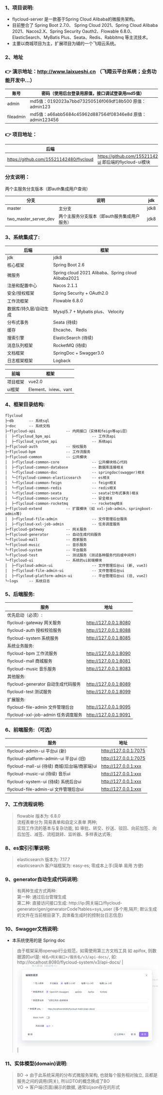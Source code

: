 
### 1、项目说明:
- flycloud-server 是一款基于Spring Cloud Alibaba的微服务架构。
- 目前整合了 Spring Boot 2.7.0、 Spring Cloud 2021、Spring Cloud Alibaba 2021、Nacos2.X、Spring Security Oauth2、Flowable 6.8.0、ElasticSearch、MyBatis Plus、Seata、Redis、Rabbitmq 等主流技术。
- 主要以商城项目为主，扩展项目为辅的一个飞翔云系统。


### 2、地址

### 👉 演示地址：http://www.laixueshi.cn  （飞翔云平台系统；业务功能开发中...）
| 账号        | 密码（使用后台登录用原值，接口调试登录用md5值）                            |
|-----------|------------------------------------------------------|
| admin     | md5值：0192023a7bbd73250516f069df18b500 原值：admin123    |
| fileadmin | md5值：a66abb5684c45962d887564f08346e8d 原值：admin123456 |


### 👉 项目地址：
| 后端                                        | 前端                                                                                |
|-------------------------------------------|-----------------------------------------------------------------------------------|
| https://github.com/15521142480/flycloud   | https://github.com/15521142480/flycloud/tree/master/flycloud-ui 即后端的flycloud-ui模块 |

### 分支说明：
 两个主服务分支版本（即auth集成用户查询）

| 分支                     | 说明                       | jdk               |
|------------------------|--------------------------|-------------------|
| master                 | 主分支                      | jdk8              |
| two_master_server_dev  | 两个主服务分支版本（即auth服务集成用户服务） | jdk8              |


### 3、系统集成了:

| 后端           | 框架                                                 |
|--------------|----------------------------------------------------|
| jdk          | jdk8                                               |
| 核心框架         | Spring Boot 2.6                                    |
| 微服务          | Spring cloud 2021 Alibaba、Spring cloud Alibaba2021 |
| 注册和配置中心      | Nacos 2.1.1                                        |
| 安全/授权框架      | Spring Security + OAuth2.0                         |
| 工作流框架        | Flowable 6.8.0                                     |
| 数据库/持久层/自动生成 | Mysql5.7 + Mybatis plus、 Velocity                  |
| 分布式事务        | Seata (待续)                                         |
| 缓存           | Ehcache、 Redis                                     |
| 搜索引擎         | ElasticSearch (待续)                                 |
| 消息队列框架       | RocketMQ (待续)                                      |
| 文档框架         | SpringDoc + Swagger3.0                             |
| 日志框架框架       | Logback                                            |


| 前端      | 框架                                                 |
|---------|----------------------------------------------------|
| 项目框架    | vue2.0                                             |
| ui框架    | Element、iview、vant                                 |


### 4、框架目录结构:
```
flycloud
├─db       -- 系统sql
├─doc      -- 系统文档
├─flycloud-api              -- 内网接口（实体和feign等api层）
│  ├─flycloud_bpm_api                   -- 工作流api
│  ├─flycloud_system_api                -- 系统api
├─flycloud-auth             -- 授权服务
├─flycloud-bpm              -- 工作流服务
├─flycloud-common           -- 公共模块
│  ├─flycloud-common-core               -- 公共模块核心代码
│  ├─flycloud-common-database           -- 数据库连接相关
│  └─flycloud-common-doc                -- springdoc(swagger)相关
│  └─[flycloud-common-elasticsearch     -- es相关
│  └─flycloud-common-feign              -- feign相关
│  └─flycloud-common-redis              -- redis相关
│  └─flycloud-common-seata              -- seata(分布式事务)相关
│  └─flycloud-common-security           -- 安全相关
│  ├─flycloud-common-rocketmq           -- rocketmq相关
├─flycloud-extend           -- 扩展模块 (如 xxl-job-admin、springboot-admin等)
│  ├─flycloud-file-admin                -- 文件管理后台服务
│  ├─flycloud-xxl-job-admin             -- 任务调度服务
├─flycloud-gateway          -- 网关服务
├─flycloud-generator        -- 自动生成代码服务
└─flycloud-mall             -- 商家服务
└─flycloud-music            -- 音乐服务
└─flycloud-system           -- 平台服务
└─flycloud-test             -- 测试服务 (测试各种服务代码或中间件)
└─flycloud-ui               -- 系统的ui前端模块
│  ├─flycloud-admin-ui                  -- 文件管理后台ui (新, vue3)
│  ├─flycloud-file-admin-ui             -- 文件管理后台ui
│  ├─flycloud-platform-admin-ui         -- 平台管理后台ui (旧, vue2)
└─logs     -- 系统日志 
```


### 5、后端服务:
| 服务                                | 地址                    |
|-----------------------------------|-----------------------|
| 优先启动（必须）:                         |
| flycloud-gateway     网关服务         | http://127.0.0.1:8080 |
| flycloud-auth        授权校验服务       | http://127.0.0.1:8088 |
| flycloud-system      系统服务         | http://127.0.0.1:8085 |
| 系统业务服务:                           |
| flycloud-bpm         工作流服务        | http://127.0.0.1:8090 |
| flycloud-mall        商城服务         | http://127.0.0.1:8081 |
| flycloud-music       音乐服务         | http://127.0.0.1:8083 |
| 其他服务:                             |
| flycloud-generator   自动生成代码服务     | http://127.0.0.1:8089 |
| flycloud-test        测试服务         | http://127.0.0.1:8099 |
| 扩展服务:                             |
| flycloud-file-admin   文件管理后台      | http://127.0.0.1:9095 |
| flycloud-xxl-job-admin     任务调度服务 | http://127.0.0.1:9091 |


### 6、前端服务:（可选）
| 服务                                        | 地址                    |
|-------------------------------------------|-----------------------|
| flycloud-admin-ui            平台ui (新)     | http://127.0.0.1:7075 |
| flycloud-platform-admin-ui   平台ui (旧)     | http://127.0.0.1:7075 |
| flycloud-mall-ui (待续)       商城(后台端/商家端)ui | http://127.0.0.1:xxx  |
| flycloud-music-ui (待续)      音乐ui          | http://127.0.0.1:xxx  |
| flycloud-system-ui (待续)     系统后台ui        | http://127.0.0.1:xxx  |
| flycloud-file-admin-ui   文件管理后台ui         | http://127.0.0.1:xxx  |


### 7、工作流程说明:
>   flowable 版本为: 6.8.0
>   <br> 流程表单分为 简易表单和自定义表单 两种; 
>   <br> 实现工作流的基本与复杂功能, 如 审批、转交、抄送、驳回、向前加签、向后加签、减签、流程跳转、监听器、多样表达式等;


### 8、es索引引擎说明:
>   elasticsearch 版本为: 7.17.7
>   <br> elasticsearch 客户端框架为: easy-es; 零成本上手(简单 易用 方便)


### 9、generator自动生成代码说明:
>   有两种生成方式两种:
>   <br> 第一种: 通过后台管理生成
>   <br> 第二种: 直接访问接口生成: http://ip:网关端口/flycloud-generator/gen/generatorCode?tables=sys_user  (多个用,隔开; 默认生成的文件在当前根目录下, 具体看生成时的控制台日志信息)


### 10、Swagger文档说明:
-  本系统使用的是 Spring doc
>  由于框架采用openapi行业规范，如需使用第三方文档工具 如 apifox, 则数据源的url是: `域名+网关端口+/服务名/v3/api-docs/`, 如: http://localhost:8080/flycloud-system/v3/api-docs/
> | ![输入图片说明](https://github.com/15521142480/flycloud/blob/7996bf17103b53774015b516e2c55edf13ee3cee/doc/swagger/img.png "屏幕截图") |


### 11、实体模型(domain)说明:
>   BO -> 由于此系统采用的分布式微服务架构, 也就每个服务相对独立, 且都是服务之间的调用(网关), 所以DTO的概念换成了BO
>   <br> VO -> 客户端(页面)展示的数据, 通常以json存在的形式


